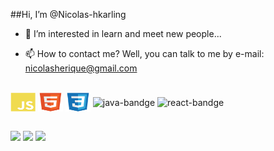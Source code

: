 ##Hi, I’m @Nicolas-hkarling

- 👀 I’m interested in learn and meet new people...
  
- 📫 How to contact me? Well, you can talk to me by e-mail: nicolasherique@gmail.com


<div style="display: inline_block"><br>
  <img align="center" alt="Js-bandge" height="30" width="40" src="https://raw.githubusercontent.com/devicons/devicon/master/icons/javascript/javascript-plain.svg">
  <img align="center" alt="HTML-bandge" height="30" width="40" src="https://raw.githubusercontent.com/devicons/devicon/master/icons/html5/html5-original.svg">
  <img align="center" alt="CSS-bandge" height="30" width="40" src="https://raw.githubusercontent.com/devicons/devicon/master/icons/css3/css3-original.svg">
  <img align="center" alt="java-bandge" height="30" width="100" src="https://img.shields.io/badge/Java-ED8B00?style=for-the-badge&logo=java&logoColor=white">
   <img align="center" alt="react-bandge" height="30" width="100" src="https://img.shields.io/badge/React-20232A?style=for-the-badge&logo=react&logoColor=61DAFB">
</div>
<br>
<div> 

 <a href="#" target="_blank"><img src="https://img.shields.io/badge/Discord-7289DA?style=for-the-badge&logo=discord&logoColor=white" target="_blank"></a> 
  <a href = "mailto:nicolasherique8@gmail.com"><img src="https://img.shields.io/badge/-Gmail-%23333?style=for-the-badge&logo=gmail&logoColor=white" target="_blank"></a>
  <a href="https://www.linkedin.com/in/nicolas-karling-53246620a//" target="_blank"><img src="https://img.shields.io/badge/-LinkedIn-%230077B5?style=for-the-badge&logo=linkedin&logoColor=white" target="_blank"></a> 
</div>
